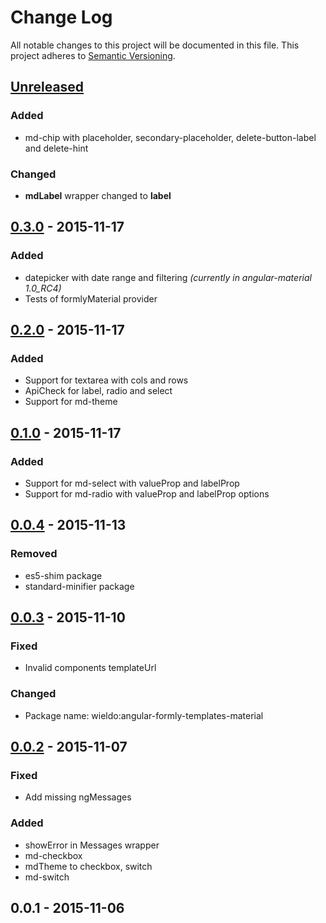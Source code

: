 # Change Log
All notable changes to this project will be documented in this file.
This project adheres to [Semantic Versioning](http://semver.org/).

## [Unreleased]
### Added
- md-chip with placeholder, secondary-placeholder, delete-button-label and delete-hint

### Changed
- **mdLabel** wrapper changed to **label** 

## [0.3.0] - 2015-11-17
### Added
- datepicker with date range and filtering _(currently in angular-material 1.0_RC4)_
- Tests of formlyMaterial provider

## [0.2.0] - 2015-11-17
### Added
- Support for textarea with cols and rows
- ApiCheck for label, radio and select
- Support for md-theme

## [0.1.0] - 2015-11-17
### Added
- Support for md-select with valueProp and labelProp
- Support for md-radio with valueProp and labelProp options

## [0.0.4] - 2015-11-13
### Removed
- es5-shim package
- standard-minifier package

## [0.0.3] - 2015-11-10
### Fixed
- Invalid components templateUrl

### Changed
- Package name: wieldo:angular-formly-templates-material

## [0.0.2] - 2015-11-07
### Fixed
- Add missing ngMessages

### Added
- showError in Messages wrapper 
- md-checkbox
- mdTheme to checkbox, switch
- md-switch

## 0.0.1 - 2015-11-06

[Unreleased]: https://github.com/wieldo/meteor-angular-formly-templates-material/compare/v0.3.0...HEAD
[0.3.0]: https://github.com/wieldo/meteor-angular-formly-templates-material/compare/v0.2.0...v0.3.0
[0.2.0]: https://github.com/wieldo/meteor-angular-formly-templates-material/compare/v0.1.0...v0.2.0
[0.1.0]: https://github.com/wieldo/meteor-angular-formly-templates-material/compare/v0.0.4...v0.1.0
[0.0.4]: https://github.com/wieldo/meteor-angular-formly-templates-material/compare/v0.0.3...v0.0.4
[0.0.3]: https://github.com/wieldo/meteor-angular-formly-templates-material/compare/v0.0.2...v0.0.3
[0.0.2]: https://github.com/wieldo/meteor-angular-formly-templates-material/compare/v0.0.1...v0.0.2